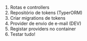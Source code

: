 1. Rotas e controllers
2. Repositório de tokens (TyperORM)
3. Criar migrations de tokens
4. Provider de envio de e-mail (DEV)
5. Registar providers no container
6. Testar tudo!
